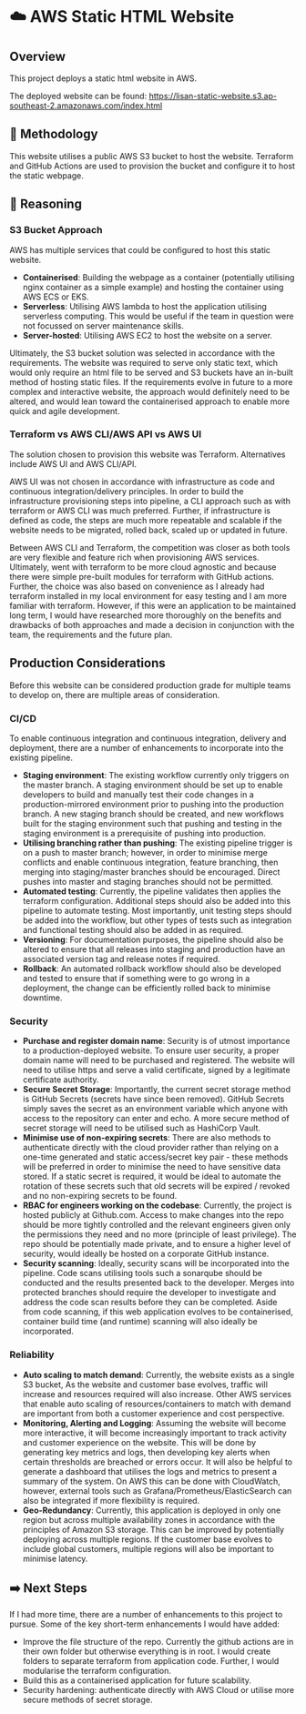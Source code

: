 # ☁️ AWS Static HTML Website

## Overview

This project deploys a static html website in AWS.

The deployed website can be found: https://lisan-static-website.s3.ap-southeast-2.amazonaws.com/index.html

## 🚧 Methodology

This website utilises a public AWS S3 bucket to host the website. Terraform and GitHub Actions are used to provision the bucket and configure it to host the static webpage.

## 💭 Reasoning 

### S3 Bucket Approach

AWS has multiple services that could be configured to host this static website. 
- **Containerised**: Building the webpage as a container (potentially utilising nginx container as a simple example) and hosting the container using AWS ECS or EKS.
- **Serverless**: Utilising AWS lambda to host the application utilising serverless computing. This would be useful if the team in question were not focussed on server maintenance skills. 
- **Server-hosted**: Utilising AWS EC2 to host the website on a server.

Ultimately, the S3 bucket solution was selected in accordance with the requirements. The website was required to serve only static text, which would only require an html file to be served and S3 buckets have an in-built method of hosting static files. If the requirements evolve in future to a more complex and interactive website, the approach would definitely need to be altered, and would lean toward the containerised approach to enable more quick and agile development.

### Terraform vs AWS CLI/AWS API vs AWS UI

The solution chosen to provision this website was Terraform. Alternatives include AWS UI and AWS CLI/API.

AWS UI was not chosen in accordance with infrastructure as code and continuous integration/delivery principles. In order to build the infrastructure provisioning steps into pipeline, a CLI approach such as with terraform or AWS CLI was much preferred. Further, if infrastructure is defined as code, the steps are much more repeatable and scalable if the website needs to be migrated, rolled back, scaled up or updated in future.

Between AWS CLI and Terraform, the competition was closer as both tools are very flexible and feature rich when provisioning AWS services. Ultimately, went with terraform to be more cloud agnostic and because there were simple pre-built modules for terraform with GitHub actions. Further, the choice was also based on convenience as I already had terraform installed in my local environment for easy testing and I am more familiar with terraform. However, if this were an application to be maintained long term, I would have researched more thoroughly on the benefits and drawbacks of both approaches and made a decision in conjunction with the team, the requirements and the future plan.

## Production Considerations

Before this website can be considered production grade for multiple teams to develop on, there are multiple areas of consideration.

### CI/CD

To enable continuous integration and continuous integration, delivery and deployment, there are a number of enhancements to incorporate into the existing pipeline.
​​
- **Staging environment**: The existing workflow currently only triggers on the master branch. A staging environment should be set up to enable developers to build and manually test their code changes in a production-mirrored environment prior to pushing into the production branch. A new staging branch should be created, and new workflows built for the staging environment such that pushing and testing in the staging environment is a prerequisite of pushing into production.
- **Utilising branching rather than pushing**: The existing pipeline trigger is on a push to master branch; however, in order to minimise merge conflicts and enable continuous integration, feature branching, then merging into staging/master branches should be encouraged. Direct pushes into master and staging branches should not be permitted.
- **Automated testing**: Currently, the pipeline validates then applies the terraform configuration. Additional steps should also be added into this pipeline to automate testing. Most importantly, unit testing steps should be added into the workflow, but other types of tests such as integration and functional testing should also be added in as required.
- **Versioning**: For documentation purposes, the pipeline should also be altered to ensure that all releases into staging and production have an associated version tag and release notes if required.
- **Rollback**: An automated rollback workflow should also be developed and tested to ensure that if something were to go wrong in a deployment, the change can be efficiently rolled back to minimise downtime.

### Security

- **Purchase and register domain name**: Security is of utmost importance to a production-deployed website. To ensure user security, a proper domain name will need to be purchased and registered. The website will need to utilise https and serve a valid certificate, signed by a legitimate certificate authority.
- **Secure Secret Storage**: Importantly, the current secret storage method is GitHub Secrets (secrets have since been removed). GitHub Secrets simply saves the secret as an environment variable which anyone with access to the repository can enter and echo. A more secure method of secret storage will need to be utilised such as HashiCorp Vault. 
- **Minimise use of non-expiring secrets**: There are also methods to authenticate directly with the cloud provider rather than relying on a one-time generated and static access/secret key pair - these methods will be preferred in order to minimise the need to have sensitive data stored. If a static secret is required, it would be ideal to automate the rotation of these secrets such that old secrets will be expired / revoked and no non-expiring secrets to be found.
- **RBAC for engineers working on the codebase**: Currently, the project is hosted publicly at Github.com. Access to make changes into the repo should be more tightly controlled and the relevant engineers given only the permissions they need and no more (principle of least privilege). The repo should be potentially made private, and to ensure a higher level of security, would ideally be hosted on a corporate GitHub instance.
- **Security scanning**: Ideally, security scans will be incorporated into the pipeline. Code scans utilising tools such a sonarqube should be conducted and the results presented back to the developer. Merges into protected branches should require the developer to investigate and address the code scan results before they can be completed. Aside from code scanning, if this web application evolves to be containerised, container build time (and runtime) scanning will also ideally be incorporated.

### Reliability
- **Auto scaling to match demand**: Currently, the website exists as a single S3 bucket, As the website and customer base evolves, traffic will increase and resources required will also increase. Other AWS services that enable auto scaling of resources/containers to match with demand are important from both a customer experience and cost perspective.
- **Monitoring, Alerting and Logging**: Assuming the website will become more interactive, it will become increasingly important to track activity and customer experience on the website. This will be done by generating key metrics and logs, then developing key alerts when certain thresholds are breached or errors occur. It will also be helpful to generate a dashboard that utilises the logs and metrics to present a summary of the system. On AWS this can be done with CloudWatch, however, external tools such as Grafana/Prometheus/ElasticSearch can also be integrated if more flexibility is required.
- **Geo-Redundancy**: Currently, this application is deployed in only one region but across multiple availability zones in accordance with the principles of Amazon S3 storage. This can be improved by potentially deploying across multiple regions. If the customer base evolves to include global customers, multiple regions will also be important to minimise latency.

## ➡️ Next Steps

If I had more time, there are a number of enhancements to this project to pursue. Some of the key short-term enhancements I would have added:
- Improve the file structure of the repo. Currently the github actions are in their own folder but otherwise everything is in root. I would create folders to separate terraform from application code. Further, I would modularise the terraform configuration.
- Build this as a containerised application for future scalability.
- Security hardening: authenticate directly with AWS Cloud or utilise more secure methods of secret storage.
